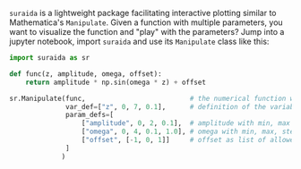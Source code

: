 `suraida` is a lightweight package facilitating
interactive plotting similar to Mathematica's `Manipulate`.
Given a function with multiple parameters, you want to
visualize the function and "play" with the parameters?
Jump into a jupyter notebook, import `suraida` and use
its `Manipulate` class like this:
```python
import suraida as sr

def func(z, amplitude, omega, offset):
    return amplitude * np.sin(omega * z) + offset

sr.Manipulate(func,                          # the numerical function we wish to plot and manipulate parameters via sliders
              var_def=["z", 0, 7, 0.1],      # definition of the variable against which to plot `func`, specifying min, max and step
              param_defs=[
                  ["amplitude", 0, 2, 0.1],  # amplitude with min, max and step, default initial value is midpoint between min and max
                  ["omega", 0, 4, 0.1, 1.0], # omega with min, max, step, ini
                  ["offset", [-1, 0, 1]]     # offset as list of allowed values
              ]
             )
```



